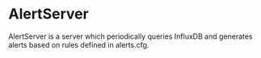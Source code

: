 AlertServer
===========

AlertServer is a server which periodically queries InfluxDB and generates
alerts based on rules defined in alerts.cfg.
